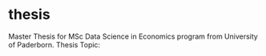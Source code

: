 # thesis
Master Thesis for MSc Data Science in Economics program from University of Paderborn. Thesis Topic:
